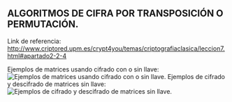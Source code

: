 ## ALGORITMOS DE CIFRA POR TRANSPOSICIÓN O PERMUTACIÓN.

Link de referencia: http://www.criptored.upm.es/crypt4you/temas/criptografiaclasica/leccion7.html#apartado2-2-4

Ejemplos de matrices usando cifrado con o sin llave:
![Ejemplos de matrices usando cifrado con o sin llave.](https://drive.google.com/uc?export=view&id=1khMwPKRfyTe0iCjtrEVf1zX3AWDFiVei)
Ejemplos de cifrado y descifrado de matrices sin llave:
![Ejemplos de cifrado y descifrado de matrices sin llave.](https://drive.google.com/uc?export=view&id=16Nb3wgM8clCn-ttwpX51KDr9KdJjrgHt)
